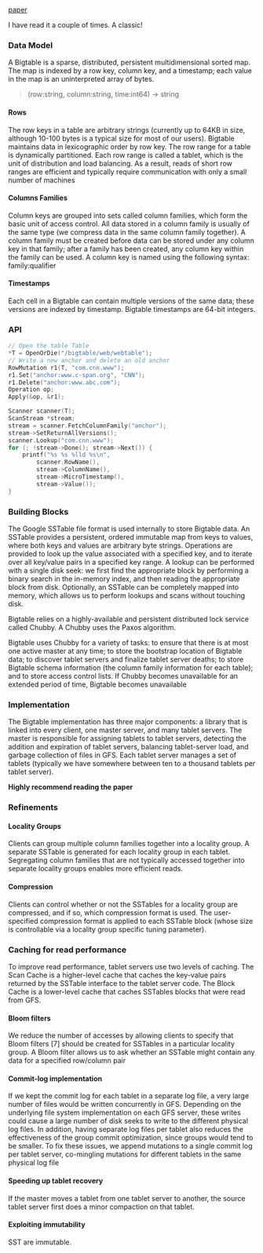 [paper](https://github.com/papers-we-love/papers-we-love/blob/main/datastores/bigtable-a-distributed-storage-system-for-structured-data.pdf)

I have read it a couple of times. A classic!


### Data Model 
A Bigtable is a sparse, distributed, persistent multidimensional sorted map. The map is indexed by a row key, column key, and a timestamp; each value in the map is an uninterpreted array of bytes.
> (row:string, column:string, time:int64) → string

#### Rows
The row keys in a table are arbitrary strings (currently up to 64KB in size, although 10-100 bytes is a typical size for most of our users).
Bigtable maintains data in lexicographic order by row key. The row range for a table is dynamically partitioned. Each row range is called a tablet, which is the unit of distribution and load balancing. As a result, reads of short row ranges are efficient and typically require communication with only a small number of machines

#### Columns Families
Column keys are grouped into sets called column families, which form the basic unit of access control. All data stored in a column family is usually of the same type (we compress data in the same column family together). A column family must be created before data can be stored under any column key in that family; after a family has been created, any column key within the family can be used. 
A column key is named using the following syntax: family:qualifier

#### Timestamps
Each cell in a Bigtable can contain multiple versions of the same data; these versions are indexed by timestamp. Bigtable timestamps are 64-bit integers.

### API
``` c++
// Open the table Table 
*T = OpenOrDie("/bigtable/web/webtable"); 
// Write a new anchor and delete an old anchor 
RowMutation r1(T, "com.cnn.www"); 
r1.Set("anchor:www.c-span.org", "CNN"); 
r1.Delete("anchor:www.abc.com"); 
Operation op; 
Apply(&op, &r1);
```

```c++
Scanner scanner(T); 
ScanStream *stream; 
stream = scanner.FetchColumnFamily("anchor"); 
stream->SetReturnAllVersions(); 
scanner.Lookup("com.cnn.www"); 
for (; !stream->Done(); stream->Next()) {
	printf("%s %s %lld %s\n", 
		scanner.RowName(), 
		stream->ColumnName(), 
		stream->MicroTimestamp(), 
		stream->Value()); 
}
```

### Building Blocks
The Google SSTable file format is used internally to store Bigtable data. An SSTable provides a persistent, ordered immutable map from keys to values, where both keys and values are arbitrary byte strings. Operations are provided to look up the value associated with a specified  key, and to iterate over all key/value pairs in a specified key range.
A lookup can be performed with a single disk seek: we first find the appropriate block by performing a binary search in the in-memory index, and then reading the appropriate block from disk. Optionally, an SSTable can be completely mapped into memory, which allows us to perform lookups and scans without touching disk.

Bigtable relies on a highly-available and persistent distributed lock service called Chubby. A Chubby uses the Paxos algorithm.

Bigtable uses Chubby for a variety of tasks: to ensure that there is at most one active master at any time; to store the bootstrap location of Bigtable data; to discover tablet servers and finalize tablet server deaths; to store Bigtable schema information (the column family information for each table); and to store access control lists. If Chubby becomes unavailable for an extended period of time, Bigtable becomes unavailable

### Implementation
The Bigtable implementation has three major components: a library that is linked into every client, one master server, and many tablet servers.
The master is responsible for assigning tablets to tablet servers, detecting the addition and expiration of tablet servers, balancing tablet-server load, and garbage collection of files in GFS.
Each tablet server manages a set of tablets (typically we have somewhere between ten to a thousand tablets per tablet server).

**Highly recommend reading the paper**

### Refinements
#### Locality Groups
Clients can group multiple column families together into a locality group. A separate SSTable is generated for each locality group in each tablet. Segregating column families that are not typically accessed together into separate locality groups enables more efficient reads.

#### Compression
Clients can control whether or not the SSTables for a locality group are compressed, and if so, which compression format is used. The user-specified compression format is applied to each SSTable block (whose size is controllable via a locality group specific tuning parameter).

### Caching for read performance
To improve read performance, tablet servers use two levels of caching. The Scan Cache is a higher-level cache that caches the key-value pairs returned by the SSTable interface to the tablet server code. The Block Cache is a lower-level cache that caches SSTables blocks that were read from GFS.

#### Bloom filters
We reduce the number of accesses by allowing clients to specify that Bloom filters [7] should be created for SSTables in a particular locality group. A Bloom filter allows us to ask whether an SSTable might contain any data for a specified row/column pair

#### Commit-log implementation
If we kept the commit log for each tablet in a separate log file, a very large number of files would be written concurrently in GFS. Depending on the underlying file system implementation on each GFS server, these writes could cause a large number of disk seeks to write to the different physical log files. In addition, having separate log files per tablet also reduces the effectiveness of the group commit optimization, since groups would tend to be smaller. To fix these issues, we append mutations to a single commit log per tablet server, co-mingling mutations for different tablets in the same physical log file

#### Speeding up tablet recovery
If the master moves a tablet from one tablet server to another, the source tablet server first does a minor compaction on that tablet.

#### Exploiting immutability
SST are immutable.






